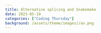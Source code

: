 ```yaml
---
title: Alternative splicing and Snakemake
date: 2023-05-19
categories: ["Coding Thursday"]
background: /assets/theme/images//as.png
---
```


